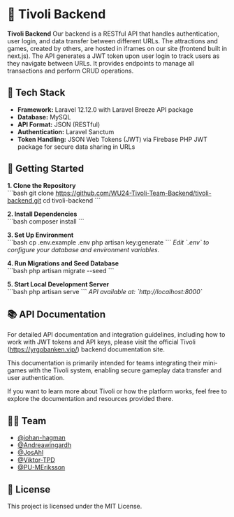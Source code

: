 # 🎡 Tivoli Backend  
**Tivoli Backend** Our backend is a RESTful API that handles authentication, user login, and data transfer between different URLs. The attractions and games, created by others, are hosted in iframes on our site (frontend built in next.js). The API generates a JWT token upon user login to track users as they navigate between URLs. It provides endpoints to manage all transactions and perform CRUD operations. 

## 🧱 Tech Stack  
- **Framework:** Laravel 12.12.0 with Laravel Breeze API package
- **Database:** MySQL  
- **API Format:** JSON (RESTful)  
- **Authentication:** Laravel Sanctum
- **Token Handling:** JSON Web Tokens (JWT) via Firebase PHP JWT package for secure data sharing in URLs  

 ## 🚀 Getting Started  

**1. Clone the Repository**  
\`\`\`bash
git clone https://github.com/WU24-Tivoli-Team-Backend/tivoli-backend.git
cd tivoli-backend
\`\`\`

**2. Install Dependencies**  
\`\`\`bash
composer install
\`\`\`

**3. Set Up Environment**  
\`\`\`bash
cp .env.example .env
php artisan key:generate
\`\`\`
_Edit \`.env\` to configure your database and environment variables._  

**4. Run Migrations and Seed Database**  
\`\`\`bash
php artisan migrate --seed
\`\`\`

**5. Start Local Development Server**  
\`\`\`bash
php artisan serve
\`\`\`
_API available at: \`http://localhost:8000\`_  


## 📚 API Documentation

For detailed API documentation and integration guidelines, including how to work with JWT tokens and API keys, please visit the official Tivoli (https://yrgobanken.vip/) backend documentation site.

This documentation is primarily intended for teams integrating their mini-games with the Tivoli system, enabling secure gameplay data transfer and user authentication.

If you want to learn more about Tivoli or how the platform works, feel free to explore the documentation and resources provided there.

## 👨‍💻 Team

- [@johan-hagman](https://github.com/johan-hagman)
- [@Andreawingardh](https://github.com/Andreawingardh)
- [@JosAhl](https://github.com/JosAhl)
- [@Viktor-TPD](https://github.com/Viktor-TPD)
- [@PU-MEriksson](https://github.com/PU-MEriksson)

## 📄 License  
This project is licensed under the MIT License.

